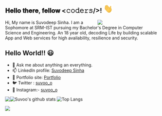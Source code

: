 <h2> 𝐇𝐞𝐥𝐥𝐨 𝐭𝐡𝐞𝐫𝐞, 𝐟𝐞𝐥𝐥𝐨𝐰 <𝚌𝚘𝚍𝚎𝚛𝚜/>! <img src="https://raw.githubusercontent.com/ABSphreak/ABSphreak/master/gifs/Hi.gif" width="30px"></h2>

<img align='right' src='https://user-images.githubusercontent.com/5713670/87202985-820dcb80-c2b6-11ea-9f56-7ec461c497c3.gif' width='200"'>

Hi, My name is Suvodeep Sinha. I am a Sophomore at SRM-IST pursuing my Bachelor's Degree in Computer Science and Engineering. An 18 year old, decoding Life by building scalable App and Web services for high availability, resilience and security.

## Hello World!! 😃
- 💬 Ask me about anything an everything.
- 📫 LinkedIn profile: [Suvodeep Sinha](https://www.linkedin.com/in/suvodeep-sinha-59652418b/)
- 🎯 Portfolio site: [Portfolio](https://bit.ly/suvoo_o)
- 🐦 Twitter : [suvoo_o](https://twitter.com/suvoo_o)
- 🔔 Instagram:- [suvoo_o](https://www.instagram.com/suvoo_o/)


<img align="left" src="https://github-readme-streak-stats.herokuapp.com/?user=Suvoo&theme=dark" />


![Suvoo's github stats](https://github-readme-stats.vercel.app/api?username=Suvoo&&show_icons=true&title_color=ffffff&icon_color=bb2acf&text_color=daf7dc&bg_color=151515)
![Top Langs](https://github-readme-stats.vercel.app/api/top-langs/?username=Suvoo&title_color=ffffff&icon_color=bb2acf&text_color=daf7dc&bg_color=151515&layout=compact&hide=css)






![](https://komarev.com/ghpvc/?username=Suvoo&color=blue)
